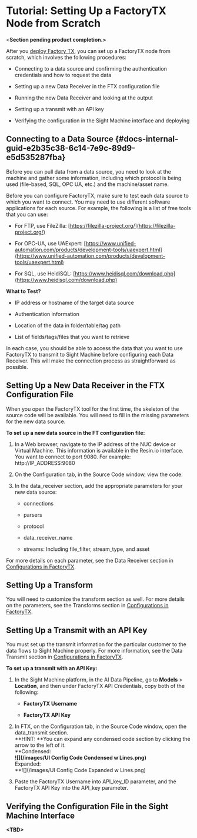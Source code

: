 # Tutorial: Setting Up a FactoryTX Node from Scratch

&lt;**Section pending product completion.&gt;**

After you [deploy Factory TX](/tutorial-deploying-factorytx.md), you can set up a FactoryTX node from scratch, which involves the following procedures:

* Connecting to a data source and confirming the authentication credentials and how to request the data

* Setting up a new Data Receiver in the FTX configuration file

* Running the new Data Receiver and looking at the output

* Setting up a transmit with an API key

* Verifying the configuration in the Sight Machine interface and deploying

## Connecting to a Data Source {#docs-internal-guid-e2b35c38-6c14-7e9c-89d9-e5d535287fba}

Before you can pull data from a data source, you need to look at the machine and gather some information, including which protocol is being used \(file-based, SQL, OPC UA, etc.\) and the machine/asset name.

Before you can configure FactoryTX, make sure to test each data source to which you want to connect. You may need to use different software applications for each source. For example, the following is a list of free tools that you can use:

* For FTP, use FileZilla: [https://filezilla-project.org/](https://filezilla-project.org/)

* For OPC-UA, use UAExpert: [https://www.unified-automation.com/products/development-tools/uaexpert.html](https://www.unified-automation.com/products/development-tools/uaexpert.html)

* For SQL, use HeidiSQL: [https://www.heidisql.com/download.php](https://www.heidisql.com/download.php)

**What to Test?**

* IP address or hostname of the target data source

* Authentication information

* Location of the data in folder/table/tag path

* List of fields/tags/files that you want to retrieve

In each case, you should be able to access the data that you want to use FactoryTX to transmit to Sight Machine before configuring each Data Receiver. This will make the connection process as straightforward as possible.

## Setting Up a New Data Receiver in the FTX Configuration File

When you open the FactoryTX tool for the first time, the skeleton of the source code will be available. You will need to fill in the missing parameters for the new data source.

**To set up a new data source in the FT configuration file:**

1. In a Web browser, navigate to the IP address of the NUC device or Virtual Machine. This information is available in the Resin.io interface. You want to connect to port 9080. For example: http://IP\_ADDRESS:9080

2. On the Configuration tab, in the Source Code window, view the code.

3. In the data\_receiver section, add the appropriate parameters for your new data source:

   * connections

   * parsers

   * protocol

   * data\_receiver\_name

   * streams: Including file\_filter, stream\_type, and asset

For more details on each parameter, see the Data Receiver section in [Configurations in FactoryTX](/configurations-in-factorytx.md).

## Setting Up a Transform

You will need to customize the transform section as well. For more details on the parameters, see the Transforms section in [Configurations in FactoryTX](/configurations-in-factorytx.md).

## Setting Up a Transmit with an API Key

You must set up the transmit information for the particular customer to the data flows to Sight Machine properly. For more information, see the Data Transmit section in [Configurations in FactoryTX](/configurations-in-factorytx.md).

**To set up a transmit with an API Key:**

1. In the Sight Machine platform, in the AI Data Pipeline, go to **Models** &gt; **Location**, and then under FactoryTX API Credentials, copy both of the following:

   * **FactoryTX Username**

   * **FactoryTX API Key**

2. In FTX, on the Configuration tab, in the Source Code window, open the data\_transmit section.  
   **HINT: **You can expand any condensed code section by clicking the arrow to the left of it.  
   **Condensed:    
   **![](/images/UI Config Code Condensed w Lines.png)**  
   Expanded:    
   **![](/images/UI Config Code Expanded w Lines.png)

3. Paste the FactoryTX Username into API\_key\_ID parameter, and the FactoryTX API Key into the API\_key parameter.

## Verifying the Configuration File in the Sight Machine Interface

**&lt;TBD&gt;**

